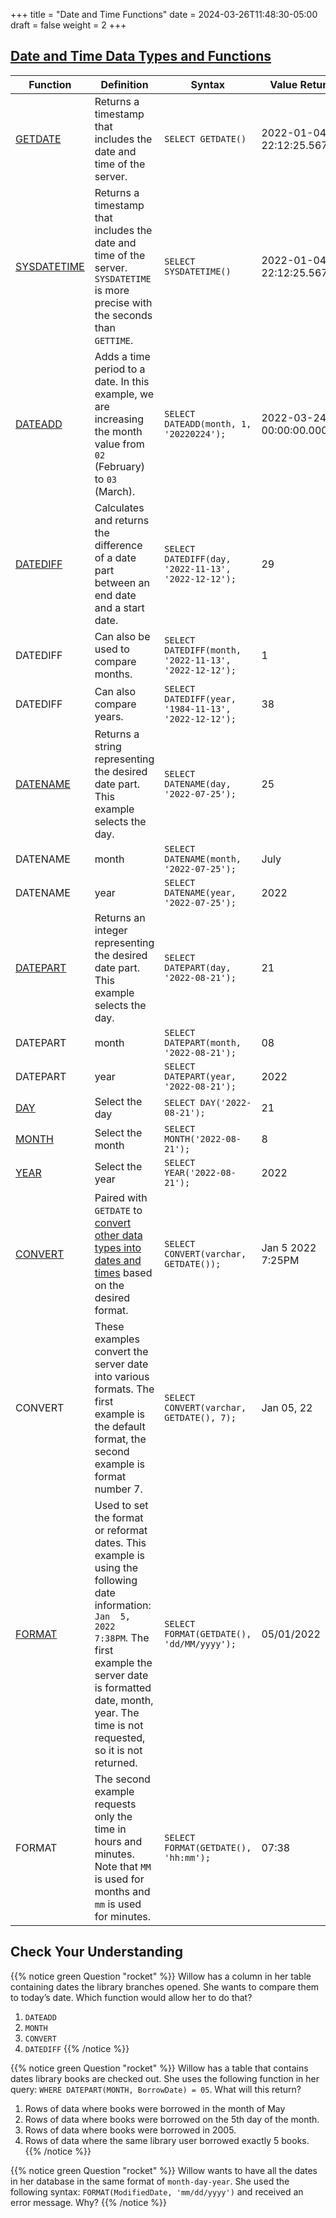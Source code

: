 +++
title = "Date and Time Functions"
date = 2024-03-26T11:48:30-05:00
draft = false
weight = 2
+++

## [Date and Time Data Types and Functions](https://docs.microsoft.com/en-us/sql/t-sql/functions/date-and-time-data-types-and-functions-transact-sql?view=sql-server-ver15)

| **Function** | **Definition** | **Syntax** | **Value Returned** |
|--------------|-----------------|------------|---------------------|
| [GETDATE](https://docs.microsoft.com/en-us/sql/t-sql/functions/getdate-transact-sql?view=sql-server-ver15) | Returns a timestamp that includes the date and time of the server. | `SELECT GETDATE()` | 2022-01-04 22:12:25.567 |
| [SYSDATETIME](https://docs.microsoft.com/en-us/sql/t-sql/functions/sysdatetime-transact-sql?view=sql-server-ver15) | Returns a timestamp that includes the date and time of the server. `SYSDATETIME` is more precise with the seconds than `GETTIME`. | `SELECT SYSDATETIME()` | 2022-01-04 22:12:25.5675908 |
| [DATEADD](https://docs.microsoft.com/en-us/sql/t-sql/functions/dateadd-transact-sql?view=sql-server-ver15) | Adds a time period to a date. In this example, we are increasing the month value from `02` (February) to `03` (March). | `SELECT DATEADD(month, 1, '20220224');` | 2022-03-24 00:00:00.000 |
| [DATEDIFF](https://docs.microsoft.com/en-us/sql/t-sql/functions/datediff-transact-sql?view=sql-server-ver15) | Calculates and returns the difference of a date part between an end date and a start date. | `SELECT DATEDIFF(day, '2022-11-13', '2022-12-12');` | 29 |
| DATEDIFF | Can also be used to compare months. | `SELECT DATEDIFF(month, '2022-11-13', '2022-12-12');` | 1 |
| DATEDIFF | Can also compare years. | `SELECT DATEDIFF(year, '1984-11-13', '2022-12-12');` | 38 |
| [DATENAME](https://docs.microsoft.com/en-us/sql/t-sql/functions/datename-transact-sql?view=sql-server-ver15) | Returns a string representing the desired date part. This example selects the day. | `SELECT DATENAME(day, '2022-07-25');` | 25 |
| DATENAME | month | `SELECT DATENAME(month, '2022-07-25');` | July |
| DATENAME | year | `SELECT DATENAME(year, '2022-07-25');` | 2022 |
| [DATEPART](https://docs.microsoft.com/en-us/sql/t-sql/functions/datepart-transact-sql?view=sql-server-ver15) | Returns an integer representing the desired date part. This example selects the day. | `SELECT DATEPART(day, '2022-08-21');` | 21 |
| DATEPART | month | `SELECT DATEPART(month, '2022-08-21');` | 08 |
| DATEPART | year | `SELECT DATEPART(year, '2022-08-21');` | 2022 |
| [DAY](https://learn.microsoft.com/en-us/sql/t-sql/functions/day-transact-sql?view=sql-server-ver16) | Select the day | `SELECT DAY('2022-08-21');` | 21 |
| [MONTH](https://learn.microsoft.com/en-us/sql/t-sql/functions/month-transact-sql?view=sql-server-ver16) | Select the month | `SELECT MONTH('2022-08-21');` | 8 |
| [YEAR](https://learn.microsoft.com/en-us/sql/t-sql/functions/year-transact-sql?view=sql-server-ver16) | Select the year | `SELECT YEAR('2022-08-21');` | 2022 |
| [CONVERT](https://docs.microsoft.com/en-us/sql/t-sql/functions/cast-and-convert-transact-sql?view=sql-server-ver15#j-using-convert-with-datetime-data-in-different-formats) | Paired with `GETDATE` to [convert other data types into dates and times](https://learn.microsoft.com/en-us/sql/t-sql/data-types/date-transact-sql?view=sql-server-ver15#converting-date-to-other-date-and-time-types) based on the desired format. | `SELECT CONVERT(varchar, GETDATE());` | Jan  5 2022  7:25PM |
| CONVERT | These examples convert the server date into various formats. The first example is the default format, the second example is format number 7. | `SELECT CONVERT(varchar, GETDATE(), 7);` | Jan 05, 22 |
| [FORMAT](https://docs.microsoft.com/en-us/sql/t-sql/functions/format-transact-sql?view=sql-server-ver15) | Used to set the format or reformat dates. This example is using the following date information: `Jan  5, 2022  7:38PM`. The first example the server date is formatted date, month, year. The time is not requested, so it is not returned. | `SELECT FORMAT(GETDATE(), 'dd/MM/yyyy');` | 05/01/2022 |
| FORMAT | The second example requests only the time in hours and minutes. Note that `MM` is used for months and `mm` is used for minutes. | `SELECT FORMAT(GETDATE(), 'hh:mm');` | 07:38 |

## Check Your Understanding

{{% notice green Question "rocket" %}}
Willow has a column in her table containing dates the library branches opened.  She wants to compare them to today’s date. Which function would allow her to do that?

1. `DATEADD`
1. `MONTH`
1. `CONVERT`
1. `DATEDIFF`
{{% /notice %}}

{{% notice green Question "rocket" %}}
Willow has a table that contains dates library books are checked out.  She uses the following function in her query: `WHERE DATEPART(MONTH, BorrowDate) = 05`.  What will this return?

1. Rows of data where books were borrowed in the month of May 
1. Rows of data where books were borrowed on the 5th day of the month. 
1. Rows of data where books were borrowed in 2005. 
1. Rows of data where the same library user borrowed exactly 5 books. 
{{% /notice %}}

{{% notice green Question "rocket" %}}
Willow wants to have all the dates in her database in the same format of `month-day-year`.  She used the following syntax: `FORMAT(ModifiedDate, 'mm/dd/yyyy')` and received an error message.  Why?
{{% /notice %}}